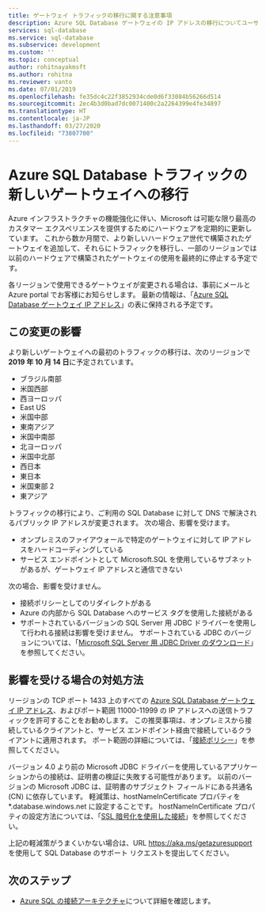 ```yaml
---
title: ゲートウェイ トラフィックの移行に関する注意事項
description: Azure SQL Database ゲートウェイの IP アドレスの移行についてユーザーにお知らせする記事です
services: sql-database
ms.service: sql-database
ms.subservice: development
ms.custom: ''
ms.topic: conceptual
author: rohitnayakmsft
ms.author: rohitna
ms.reviewer: vanto
ms.date: 07/01/2019
ms.openlocfilehash: fe35dc4c22f3852934cde0d6f33084b56266d514
ms.sourcegitcommit: 2ec4b3d0bad7dc0071400c2a2264399e4fe34897
ms.translationtype: HT
ms.contentlocale: ja-JP
ms.lasthandoff: 03/27/2020
ms.locfileid: "73807700"
---
```

# <a name="azure-sql-database-traffic-migration-to-newer-gateways"></a>Azure SQL Database トラフィックの新しいゲートウェイへの移行

Azure インフラストラクチャの機能強化に伴い、Microsoft は可能な限り最高のカスタマー エクスペリエンスを提供するためにハードウェアを定期的に更新しています。 これから数か月間で、より新しいハードウェア世代で構築されたゲートウェイを追加して、それらにトラフィックを移行し、一部のリージョンでは以前のハードウェアで構築されたゲートウェイの使用を最終的に停止する予定です。  

各リージョンで使用できるゲートウェイが変更される場合は、事前にメールと Azure portal でお客様にお知らせします。 最新の情報は、「[Azure SQL Database ゲートウェイ IP アドレス](sql-database-connectivity-architecture.md#azure-sql-database-gateway-ip-addresses)」の表に保持される予定です。

## <a name="impact-of-this-change"></a>この変更の影響

より新しいゲートウェイへの最初のトラフィックの移行は、次のリージョンで **2019 年 10 月 14 日**に予定されています。
- ブラジル南部
- 米国西部
- 西ヨーロッパ
- East US
- 米国中部
- 東南アジア
- 米国中南部
- 北ヨーロッパ
- 米国中北部
- 西日本
- 東日本
- 米国東部 2
- 東アジア

トラフィックの移行により、ご利用の SQL Database に対して DNS で解決されるパブリック IP アドレスが変更されます。
次の場合、影響を受けます。
- オンプレミスのファイアウォールで特定のゲートウェイに対して IP アドレスをハードコーディングしている
- サービス エンドポイントとして Microsoft.SQL を使用しているサブネットがあるが、ゲートウェイ IP アドレスと通信できない

次の場合、影響を受けません。
- 接続ポリシーとしてのリダイレクトがある
- Azure の内部から SQL Database へのサービス タグを使用した接続がある
- サポートされているバージョンの SQL Server 用 JDBC ドライバーを使用して行われる接続は影響を受けません。 サポートされている JDBC のバージョンについては、「[Microsoft SQL Server 用 JDBC Driver のダウンロード](/sql/connect/jdbc/download-microsoft-jdbc-driver-for-sql-server)」を参照してください。

## <a name="what-to-do-you-do-if-youre-affected"></a>影響を受ける場合の対処方法

リージョンの TCP ポート 1433 上のすべての [Azure SQL Database ゲートウェイ IP アドレス](sql-database-connectivity-architecture.md#azure-sql-database-gateway-ip-addresses)、およびポート範囲 11000-11999 の IP アドレスへの送信トラフィックを許可することをお勧めします。 この推奨事項は、オンプレミスから接続しているクライアントと、サービス エンドポイント経由で接続しているクライアントに適用されます。 ポート範囲の詳細については、「[接続ポリシー](sql-database-connectivity-architecture.md#connection-policy)」を参照してください。

バージョン 4.0 より前の Microsoft JDBC ドライバーを使用しているアプリケーションからの接続は、証明書の検証に失敗する可能性があります。 以前のバージョンの Microsoft JDBC は、証明書のサブジェクト フィールドにある共通名 (CN) に依存しています。 軽減策は、hostNameInCertificate プロパティを *.database.windows.net に設定することです。 hostNameInCertificate プロパティの設定方法については、「[SSL 暗号化を使用した接続](/sql/connect/jdbc/connecting-with-ssl-encryption)」を参照してください。

上記の軽減策がうまくいかない場合は、URL https://aka.ms/getazuresupport を使用して SQL Database のサポート リクエストを提出してください。

## <a name="next-steps"></a>次のステップ

- [Azure SQL の接続アーキテクチャ](sql-database-connectivity-architecture.md)について詳細を確認します。
